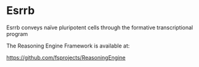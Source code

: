 # Esrrb
Esrrb conveys naïve pluripotent cells through the formative transcriptional program

The Reasoning Engine Framework is available at:

https://github.com/fsprojects/ReasoningEngine
